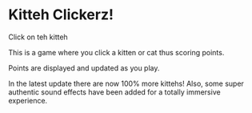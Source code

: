# Kitteh Clickerz!
Click on teh kitteh

This is a game where you click a kitten or cat thus scoring points.

Points are displayed and updated as you play.

In the latest update there are now 100% more kittehs! Also, some super authentic sound effects have been added for a totally immersive experience.